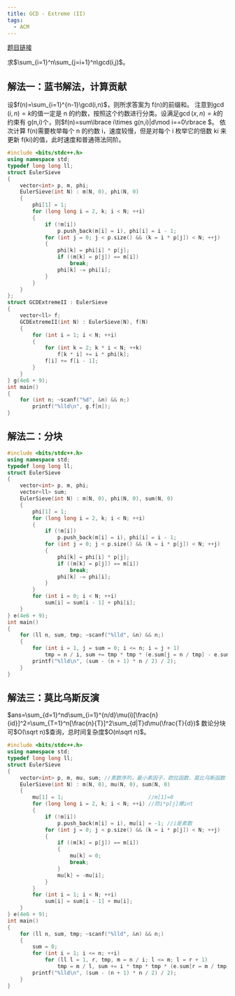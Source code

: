 ```yaml
---
title: GCD - Extreme (II)
tags:
  - ACM
---
```


[题目链接](https://vjudge.net/problem/UVA-11426)

求$\sum_{i=1}^n\sum_{j=i+1}^n\gcd(i,j)$。

## 解法一：蓝书解法，计算贡献

设$f(n)=\sum_{i=1}^{n-1}\gcd(i,n)$，则所求答案为 f(n)的前缀和。
注意到$\gcd(i,n)=k$的值一定是 n 的约数，按照这个约数进行分类。设满足$\gcd(x,n)=k$的约束有 g(n,i)个，则$f(n)=sum\lbrace i\times g(n,i)|d\mod i==0\rbrace $。
依次计算 f(n)需要枚举每个 n 的约数 i，速度较慢，但是对每个 i 枚举它的倍数 ki 来更新 f(ki)的值，此时速度和普通筛法同阶。

```cpp
#include <bits/stdc++.h>
using namespace std;
typedef long long ll;
struct EulerSieve
{
	vector<int> p, m, phi;
	EulerSieve(int N) : m(N, 0), phi(N, 0)
	{
		phi[1] = 1;
		for (long long i = 2, k; i < N; ++i)
		{
			if (!m[i])
				p.push_back(m[i] = i), phi[i] = i - 1;
			for (int j = 0; j < p.size() && (k = i * p[j]) < N; ++j)
			{
				phi[k] = phi[i] * p[j];
				if ((m[k] = p[j]) == m[i])
					break;
				phi[k] -= phi[i];
			}
		}
	}
};
struct GCDExtremeII : EulerSieve
{
	vector<ll> f;
	GCDExtremeII(int N) : EulerSieve(N), f(N)
	{
		for (int i = 1; i < N; ++i)
		{
			for (int k = 2; k * i < N; ++k)
				f[k * i] += i * phi[k];
			f[i] += f[i - 1];
		}
	}
} g(4e6 + 9);
int main()
{
	for (int n; ~scanf("%d", &n) && n;)
		printf("%lld\n", g.f[n]);
}
```

## 解法二：分块

```cpp
#include <bits/stdc++.h>
using namespace std;
typedef long long ll;
struct EulerSieve
{
	vector<int> p, m, phi;
	vector<ll> sum;
	EulerSieve(int N) : m(N, 0), phi(N, 0), sum(N, 0)
	{
		phi[1] = 1;
		for (long long i = 2, k; i < N; ++i)
		{
			if (!m[i])
				p.push_back(m[i] = i), phi[i] = i - 1;
			for (int j = 0; j < p.size() && (k = i * p[j]) < N; ++j)
			{
				phi[k] = phi[i] * p[j];
				if ((m[k] = p[j]) == m[i])
					break;
				phi[k] -= phi[i];
			}
		}
		for (int i = 0; i < N; ++i)
			sum[i] = sum[i - 1] + phi[i];
	}
} e(4e6 + 9);
int main()
{
	for (ll n, sum, tmp; ~scanf("%lld", &n) && n;)
	{
		for (int i = 1, j = sum = 0; i <= n; i = j + 1)
			tmp = n / i, sum += tmp * tmp * (e.sum[j = n / tmp] - e.sum[i - 1]);
		printf("%lld\n", (sum - (n + 1) * n / 2) / 2);
	}
}
```

## 解法三：莫比乌斯反演

$ans=\sum_{d=1}^nd\sum_{i=1}^{n/d}\mu(i)[\frac{n}{id}]^2=\sum_{T=1}^n[\frac{n}{T}]^2\sum_{d|T}d\mu(\frac{T}{d})$
数论分块可$O(\sqrt n)$查询，总时间复杂度$O(n\sqrt n)$。

```cpp
#include <bits/stdc++.h>
using namespace std;
typedef long long ll;
struct EulerSieve
{
	vector<int> p, m, mu, sum; //素数序列，最小素因子，欧拉函数，莫比乌斯函数
	EulerSieve(int N) : m(N, 0), mu(N, 0), sum(N, 0)
	{
		mu[1] = 1;							 //m[1]=0
		for (long long i = 2, k; i < N; ++i) //防i*p[j]爆int
		{
			if (!m[i])
				p.push_back(m[i] = i), mu[i] = -1; //i是素数
			for (int j = 0; j < p.size() && (k = i * p[j]) < N; ++j)
			{
				if ((m[k] = p[j]) == m[i])
				{
					mu[k] = 0;
					break;
				}
				mu[k] = -mu[i];
			}
		}
		for (int i = 1; i < N; ++i)
			sum[i] = sum[i - 1] + mu[i];
	}
} e(4e6 + 9);
int main()
{
	for (ll n, sum, tmp; ~scanf("%lld", &n) && n;)
	{
		sum = 0;
		for (int i = 1; i <= n; ++i)
			for (ll l = 1, r, tmp, m = n / i; l <= m; l = r + 1)
				tmp = m / l, sum += i * tmp * tmp * (e.sum[r = m / tmp] - e.sum[l - 1]);
		printf("%lld\n", (sum - (n + 1) * n / 2) / 2);
	}
}
```
